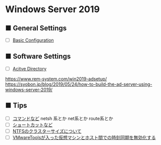 # Windows Server 2019
## ■ General Settings
- [ ] [Basic Configuration](https://github.com/thetaru/memorandum/tree/master/OS/Windows/Windows%20Server%202019/settings)
## ■ Software Settings
- [ ] [Acitve Directory]()

https://www.rem-system.com/win2019-adsetup/
https://syobon.jp/blog/2019/05/24/how-to-build-the-ad-server-using-windows-server-2019/  
## ■ Tips
- [ ] [コマンドなど]()
netsh 系とか net系とか route系とか
- [ ] [ショートカットなど]()
- [ ] [NTFSのクラスターサイズについて]()
- [ ] [VMwareToolsが入った仮想マシンとホスト間での時刻同期を無効化する]()
